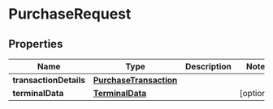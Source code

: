 
# PurchaseRequest

## Properties
Name | Type | Description | Notes
------------ | ------------- | ------------- | -------------
**transactionDetails** | [**PurchaseTransaction**](PurchaseTransaction.md) |  | 
**terminalData** | [**TerminalData**](TerminalData.md) |  |  [optional]



